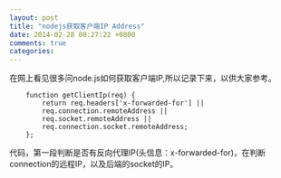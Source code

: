 ```yaml
---
layout: post
title: "nodejs获取客户端IP Address"
date: 2014-02-28 00:27:22 +0800
comments: true
categories: 
---
```

在网上看见很多问node.js如何获取客户端IP,所以记录下来，以供大家参考。


        function getClientIp(req) {
            return req.headers['x-forwarded-for'] ||
            req.connection.remoteAddress ||
            req.socket.remoteAddress ||
            req.connection.socket.remoteAddress;
        };

代码，第一段判断是否有反向代理IP(头信息：x-forwarded-for)，在判断connection的远程IP，以及后端的socket的IP。


